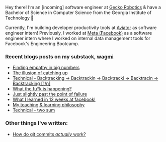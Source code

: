 Hey there! I’m an [incoming] software engineer at [Gecko Robotics](https://www.geckorobotics.com/) & have a Bachelor of Science in Computer Science from the Georgia Institute of Technology 🐝 

Currently, I'm building developer productivity tools at [Aviator](https://aviator.co) as software engineer intern! Previously, I worked at [Meta (Facebook)](https://facebook.com) as a software engineer intern where I worked on internal data management tools for Facebook's Engineering Bootcamp.

### Recent blogs posts on my substack, [wagmi](https://letswin.substack.com/)
- [Finding empathy in big numbers](https://open.substack.com/pub/letswin/p/finding-empathy-in-big-numbers)
- [The illusion of catching up](https://open.substack.com/pub/letswin/p/the-illusion-of-catching-up)
- [Technical - Backtracking -> Backtrackin -> Backtracki -> Backtracin -> Backtracking [1/n]](https://letswin.substack.com/p/technical-smack-down-backtracking)
- [What the fu*k is happening?](https://letswin.substack.com/p/what-the-fuk-is-happening)
- [Just slightly past the point of failure](https://letswin.substack.com/p/just-slightly-past-the-point-of-failure)
- [What I learned in 12 weeks at facebook!](https://letswin.substack.com/p/what-how-much-can-you-expect-to-learn)
- [My teaching & learning philosophy](https://letswin.substack.com/p/my-teaching-learning-philosophy)
- [Technical - two sum](https://letswin.substack.com/p/technical-smack-down-two-sum)

### Other things I've written: 
- [How do git commits *actually* work?](https://www.aviator.co/blog/how-do-git-commits-actually-work/)


<!--
**ohcnivek/ohcnivek** is a ✨ _special_ ✨ repository because its `README.md` (this file) appears on your GitHub profile.
